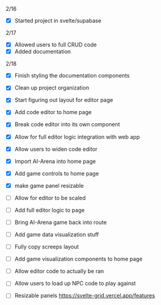 2/16
- [x] Started project in svelte/supabase

2/17
- [x] Allowed users to full CRUD code
- [x] Added documentation

2/18
- [x] Finish styling the documentation components
- [x] Clean up project organization
- [x] Start figuring out layout for editor page
- [x] Add code editor to home page
- [x] Break code editor into its own component
- [x] Allow for full editor logic integration with web app
- [x] Allow users to widen code editor
- [x] Import AI-Arena into home page
- [x] Add game controls to home page
- [x] make game panel resizable
- [ ] Allow for editor to be scaled
- [ ] Add full editor logic to page
- [ ] Bring AI-Arena game back into route
- [ ] Add game data visualization stuff
- [ ] Fully copy screeps layout


- [ ] Add game visualization components to home page
- [ ] Allow editor code to actually be ran
- [ ] Allow users to load up NPC code to play against


- [ ] Resizable panels
https://svelte-grid.vercel.app/features